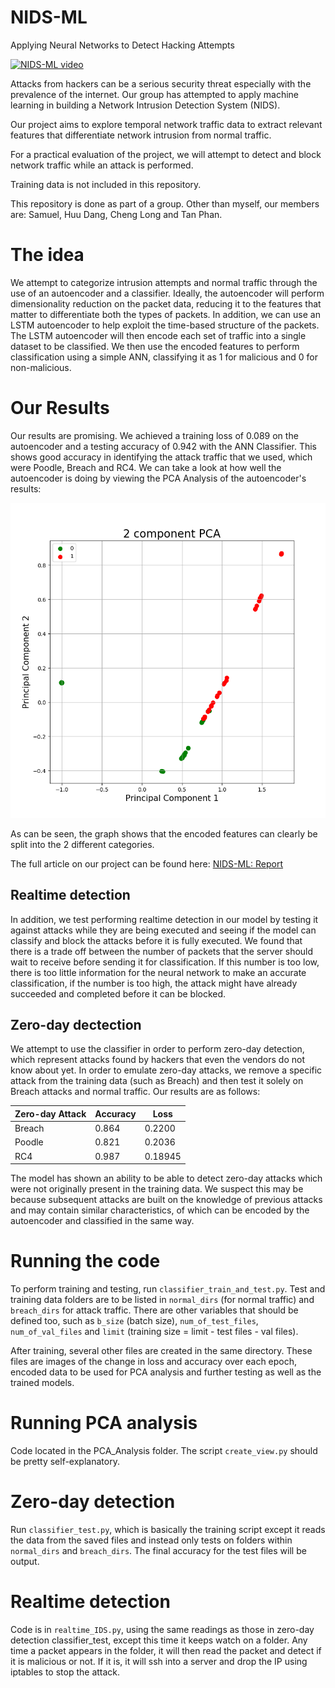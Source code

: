 # NIDS-ML
Applying Neural Networks to Detect Hacking Attempts

[![NIDS-ML video](https://img.youtube.com/vi/qaEHta23ayY/0.jpg)](https://www.youtube.com/watch?v=qaEHta23ayY) 

Attacks from hackers can be a serious security threat especially with the prevalence of the internet. Our group has attempted to apply machine learning in building a Network Intrusion Detection System (NIDS).

Our project aims to explore temporal network traffic data to extract relevant features that differentiate network intrusion from normal traffic.

For a practical evaluation of the project, we will attempt to detect and block network traffic while an attack is performed.

Training data is not included in this repository.

This repository is done as part of a group. Other than myself, our members are: Samuel, Huu Dang, Cheng Long and Tan Phan.

# The idea

We attempt to categorize intrusion attempts and normal traffic through the use of an autoencoder and a classifier. Ideally, the autoencoder will perform dimensionality reduction on the packet data, reducing it to the features that matter to differentiate both the types of packets. In addition, we can use an LSTM autoencoder to help exploit the time-based structure of the packets. The LSTM autoencoder will then encode each set of traffic into a single dataset to be classified. We then use the encoded features to perform classification using a simple ANN, classifying it as 1 for malicious and 0 for non-malicious.

# Our Results

Our results are promising. We achieved a training loss of 0.089 on the autoencoder and a testing accuracy of 0.942 with the ANN Classifier. This shows good accuracy in identifying the attack traffic that we used, which were Poodle, Breach and RC4. We can take a look at how well the autoencoder is doing by viewing the PCA Analysis of the autoencoder's results:

![PCA Analysis](PCA_Analysis/output.png)

As can be seen, the graph shows that the encoded features can clearly be split into the 2 different categories.

The full article on our project can be found here: [NIDS-ML: Report](nids-ml-report.pdf)

## Realtime detection

In addition, we test performing realtime detection in our model by testing it against attacks while they are being executed and seeing if the model can classify and block the attacks before it is fully executed. We found that there is a trade off between the number of packets that the server should wait to receive before sending it for classification. If this number is too low, there is too little information for the neural network to make an accurate classification, if the number is too high, the attack might have already succeeded and completed before it can be blocked. 

## Zero-day dectection

We attempt to use the classifier in order to perform zero-day detection, which represent attacks found by hackers that even the vendors do not know about yet. In order to emulate zero-day attacks, we remove a specific attack from the training data (such as Breach) and then test it solely on Breach attacks and normal traffic. Our results are as follows:

Zero-day Attack | Accuracy | Loss
------------ | ------------- | -------------
Breach | 0.864 | 0.2200
Poodle | 0.821 | 0.2036
RC4 | 0.987 | 0.18945

The model has shown an ability to be able to detect zero-day attacks which were not originally present in the training data. We suspect this may be because subsequent attacks are built on the knowledge of previous attacks and may contain similar characteristics, of which can be encoded by the autoencoder and classified in the same way. 

# Running the code

To perform training and testing, run `classifier_train_and_test.py`. Test and training data folders are to be listed in `normal_dirs` (for normal traffic) and `breach_dirs` for attack traffic. There are other variables that should be defined too, such as `b_size` (batch size), `num_of_test_files`, `num_of_val_files` and `limit` (training size = limit - test files - val files).

After training, several other files are created in the same directory. These files are images of the change in loss and accuracy over each epoch, encoded data to be used for PCA analysis and further testing as well as the trained models.

# Running PCA analysis

Code located in the PCA_Analysis folder. The script `create_view.py` should be pretty self-explanatory.

# Zero-day detection

Run `classifier_test.py`, which is basically the training script except it reads the data from the saved files and instead only tests on folders within `normal_dirs` and `breach_dirs`. The final accuracy for the test files will be output.

# Realtime detection

Code is in `realtime_IDS.py`, using the same readings as those in zero-day detection classifier_test, except this time it keeps watch on a folder. Any time a packet appears in the folder, it will then read the packet and detect if it is malicious or not. If it is, it will ssh into a server and drop the IP using iptables to stop the attack.
